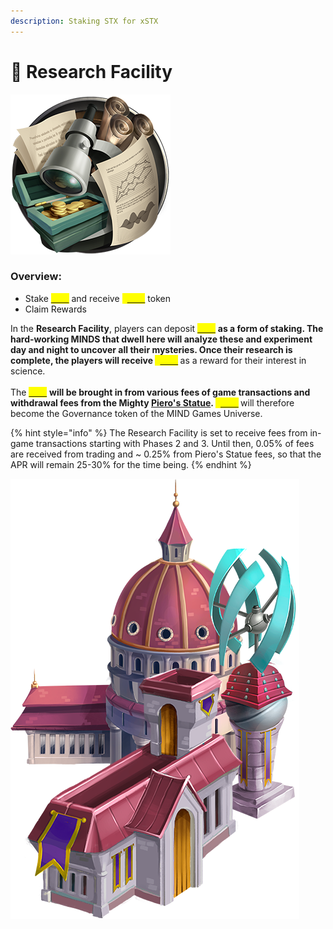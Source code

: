 ```yaml
---
description: Staking STX for xSTX
---
```


# 📑 Research Facility

![](<../.gitbook/assets/Research (1).png>)

### Overview:&#x20;

* Stake [<mark style="color:yellow;">**STX**</mark>](cortex-token.md) and receive <mark style="color:yellow;">**x**</mark>[<mark style="color:yellow;">**STX**</mark>](cortex-token.md) token
* Claim Rewards

In the **Research Facility**, players can deposit [<mark style="color:yellow;">**STX**</mark>](cortex-token.md) <mark style="color:yellow;">****</mark> as a form of staking. The hard-working MINDS that dwell here will analyze these and experiment day and night to uncover all their mysteries. Once their research is complete, the players will receive <mark style="color:yellow;">**x**</mark>[<mark style="color:yellow;">**STX**</mark>](cortex-token.md) <mark style="color:yellow;">****</mark> as a reward for their interest in science. \
\
The [<mark style="color:yellow;">**STX**</mark>](cortex-token.md) <mark style="color:yellow;">****</mark> will be brought in from various fees of game transactions and withdrawal fees from the Mighty [**Piero's Statue**](pieros-statue.md). <mark style="color:yellow;">**x**</mark>[<mark style="color:yellow;">**STX**</mark>](cortex-token.md) <mark style="color:yellow;">****</mark> will therefore become the Governance token of the MIND Games Universe.

{% hint style="info" %}
The Research Facility is set to receive fees from in-game transactions starting with Phases 2 and 3. Until then, 0.05% of fees are received from trading and \~ 0.25% from Piero's Statue fees, so that the APR will remain 25-30% for the time being.&#x20;
{% endhint %}

![](../.gitbook/assets/Research.png)
